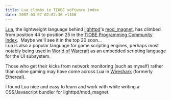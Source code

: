 ```yaml
---
title: Lua climbs in TIOBE software index
date: 2007-03-07 02:02:36 +1100
---
```

<p><a title="Lua - The Programming Language" href="http://www.lua.org/">Lua</a>, the lightweight language behind <a title="lighttpd web server" href="http://lighttpd.net/">lighttpd</a>'s <a title="mod_magnet for lighttpd" href="http://trac.lighttpd.net/trac/wiki/Docs%3AModMagnet">mod_magnet</a>, has climbed from position 44 to position 25 in the <a title="TIOBE Programming Community Index" href="http://www.tiobe.com/index.htm?tiobe_index">TIOBE Programming Community Index</a>.  Maybe we'll see it in the top 20 soon...<br />
Lua is also a popular language for game scripting engines, perhaps most notably being used in <a title="World of Warcraft - Blizzard Software" href="http://www.worldofwarcraft.com/">World of Warcraft</a> as an embedded scripting language for the UI subsystem.</p>
<p>Those who get their kicks from network monitoring (such as myself) rather than online gaming may have come across Lua in <a title="Wireshark (formerly Ethereal)" href="http://www.wireshark.org/">Wireshark</a> (formerly Ethereal).</p>
<p>I found Lua nice and easy to learn and work with while writing a CSS/Javascript bundler for lighttpd/mod_magnet.</p>
